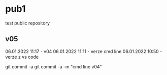 # pub1

test public repository

## v05
06.01.2022 11:17 - v04
06.01.2022 11:11 - verze cmd line
06.01.2022 10:50 - verze z vs code


git commit -a
git commit -a  -m "cmd line v04"
